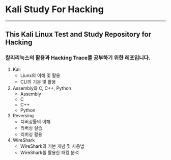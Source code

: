 # Kali Study For Hacking

---

## This Kali Linux Test and Study Repository for Hacking

### 칼리리눅스의 활용과 Hacking Trace를 공부하기 위한 레포입니다.

1. Kali
   - Liunx의 이해 및 활용
   - CLI의 기본 및 활용
1. Assembly와 C, C++, Python
   - Assembly
   - C
   - C++
   - Python
1. Reversing
   - 디버깅툴의 이해
   - 리버싱 실습
   - 리버싱 활용
1. WireShark
   - WireShark의 기본 개념 및 사용법
   - WireShark를 활용한 패킹 분석
